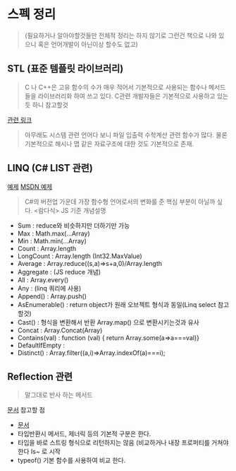 # 스펙 정리 

>(필요하거나 알아야할것들만 전체적 정리는 하지 않기로 그런건 책으로 나와 있으니 혹은 언어개발이 아닌이상 할수도 없고)

## STL (표준 템플릿 라이브러리)

>C 나 C++은 고유 함수의 수가 매우 적어서 기본적으로 사용되는 함수나 메서드들을 라이브러리화 하여 쓰고 있다. C관련 개발자들은 기본적으로 사용하고 있는듯 하니 참고할것

[관련 링크](http://ehpub.co.kr/c%EC%96%B8%EC%96%B4-%ED%91%9C%EC%A4%80%EA%B3%BC-%EC%B1%85%EC%9D%98-%EA%B8%B0%EC%88%A0-%EB%B2%94%EC%9C%84/)

>아무래도 시스템 관련 언어다 보니 파일 입출력 수학계산 관련 함수가 많다. 물론 기본적으로 해시나 맵 같은 자료구조에 대한 것도 기본적으로 존재.

## LINQ (C# LIST 관련)

[예제](http://www.csharp-examples.net/linq-aggregation-methods/)
[MSDN 예제](https://docs.microsoft.com/ko-kr/dotnet/csharp/programming-guide/concepts/linq/index)

>C#의 버전업 가운데 가장 함수형 언어로서의 변화를 준 핵심 부분이 아닐까 싶다. <람다식>
>JS 기준 개념설명

- Sum : reduce와 비슷하지만 더하기만 가능
- Max : Math.max(...Array)
- Min : Math.min(...Array)
- Count : Array.length
- LongCount : Array.length (Int32.MaxValue)
- Average : Array.reduce((s,a)=>s+a,0)/Array.length
- Aggregate : (JS reduce 개념)
- All : Array.every()
- Any : (linq 쿼리에 사용)
- Append() : Array.push()
- AsEnumerable() : return object가 원래 오브젝트 형식과 동일(Linq select 참고할것)
- Cast() : 형식을 변환해서 반환 Array.map() 으로 변환시키는것과 유사
- Concat : Array.Concat(Array)
- Contains(val) : function (val) { return Array.some(a=>a===val)}
- DefaultIfEmpty :
- Distinct() : Array.filter((a,i)=>Array.indexOf(a)===i);

## Reflection 관련

> 말그대로 반사 하는 메서드

[문서](https://docs.microsoft.com/ko-kr/dotnet/csharp/programming-guide/concepts/reflection)
참고할 점 
- [문서](https://docs.microsoft.com/ko-kr/dotnet/framework/reflection-and-codedom/emitting-dynamic-methods-and-assemblies)
- 타입반환시 메서드, 제너릭 등의 기본적 구분은 한다.
- 타입을 바로 스트링 형식으로 리턴하지는 않음 (비교하거나 내장 프로퍼티를 거쳐야 한다 Is~ 로 시작
- typeof() 기본 함수를 사용하여 비교 한다.
